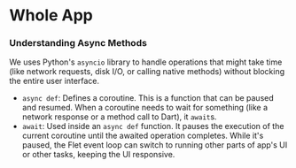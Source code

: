 # Whole App

### Understanding Async Methods

We uses Python's `asyncio` library to handle operations that might take time (like network requests, disk I/O, or calling native methods) without blocking the entire user interface.

- `async def`: Defines a coroutine. This is a function that can be paused and resumed. When a coroutine needs to wait for something (like a network response or a method call to Dart), it `await`s.
- `await`: Used inside an `async def` function. It pauses the execution of the current coroutine until the awaited operation completes. While it's paused, the Flet event loop can switch to running other parts of app's UI or other tasks, keeping the UI responsive.

